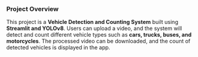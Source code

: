 ### Project Overview  
This project is a **Vehicle Detection and Counting System** built using **Streamlit and YOLOv8**. Users can upload a video, and the system will detect and count different vehicle types such as **cars, trucks, buses, and motorcycles**. The processed video can be downloaded, and the count of detected vehicles is displayed in the app.
